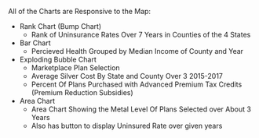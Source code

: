 
All of the Charts are Responsive to the Map:
  - Rank Chart (Bump Chart)
    - Rank of Uninsurance Rates Over 7 Years in Counties of the 4 States
  - Bar Chart
    - Percieved Health Grouped by Median Income of County and Year
  - Exploding Bubble Chart
    - Marketplace Plan Selection
    - Average Silver Cost By State and County Over 3 2015-2017
    - Percent Of Plans Purchased with Advanced Premium Tax Credits (Premium Reduction Subsidies)
  - Area Chart
    - Area Chart Showing the Metal Level Of Plans Selected over About 3 Years
    - Also has button to display Uninsured Rate over given years
